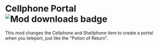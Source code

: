 # Cellphone Portal ![Mod downloads badge](https://img.shields.io/endpoint?url=https%3A%2F%2Fmod-count-badge.notle0n75.workers.dev%2F%3Fmod%3DCellphonePortal)
This mod changes the Cellphone and Shellphone item to create a portal when you teleport, just like the "Potion of Return".

